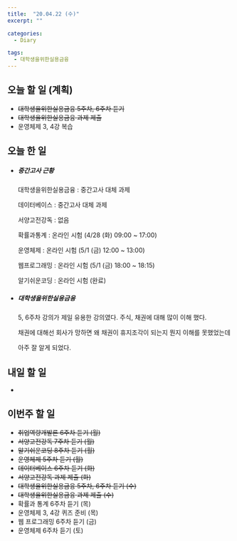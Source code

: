 ```yaml
---
title:  "20.04.22 (수)"
excerpt: ""

categories:
  - Diary

tags:
  - 대학생을위한실용금융
---
```


## 오늘 할 일 (계획)

- ~~대학생을위한실용금융 5주차, 6주차 듣기~~
- ~~대학생을위한실용금융 과제 제출~~
- 운영체제 3, 4강 복습


## 오늘 한 일

- ##### 중간고사 근황

  대학생을위한실용금융 : 중간고사 대체 과제

  데이터베이스 : 중간고사 대체 과제

  서양고전강독 : 없음

  확률과통계 : 온라인 시험 (4/28 (화) 09:00 ~ 17:00)

  운영체제 : 온라인 시험 (5/1 (금) 12:00 ~ 13:00)

  웹프로그래밍 : 온라인 시험 (5/1 (금) 18:00 ~ 18:15)

  알기쉬운코딩 : 온라인 시험 (완료)

- ##### 대학생을위한실용금융

  5, 6주차 강의가 제일 유용한 강의였다. 주식, 채권에 대해 많이 이해 했다.

  채권에 대해선 회사가 망하면 왜 채권이 휴지조각이 되는지 뭔지 이해를 못했었는데

  아주 잘 알게 되었다.


## 내일 할 일

- 


## 이번주 할 일

- ~~취업역량개발론 6주차 듣기 (월)~~
- ~~서양고전강독 7주차 듣기 (월)~~
- ~~알기쉬운코딩 8주차 듣기 (월)~~
- ~~운영체제 5주차 듣기 (월)~~
- ~~데이터베이스 6주차 듣기 (화)~~
- ~~서양고전강독 과제 제출 (화)~~
- ~~대학생을위한실용금융 5주차, 6주차 듣기 (수)~~
- ~~대학생을위한실용금융 과제 제출 (수)~~
- 확률과 통계 6주차 듣기 (목)
- 운영체제 3, 4강 퀴즈 준비 (목)
- 웹 프로그래밍 6주차 듣기 (금)
- 운영체제 6주차 듣기 (토)